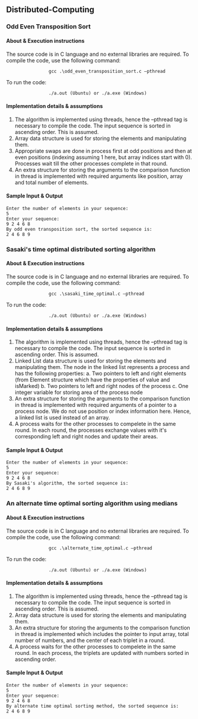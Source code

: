 ## Distributed-Computing

### Odd Even Transposition Sort

#### About & Execution instructions

The source code is in C language and no external libraries are required. To compile the code, use the following command:

```	
				gcc .\odd_even_transposition_sort.c –pthread
```

To run the code:

```
				./a.out (Ubuntu) or ./a.exe (Windows)
```

#### Implementation details & assumptions

1. The algorithm is implemented using threads, hence the –pthread tag is necessary to compile the code. The input sequence is sorted in ascending order. This is assumed.
2. Array data structure is used for storing the elements and manipulating them.
3. Appropriate swaps are done in process first at odd positions and then at even positions (indexing assuming 1 here, but array indices start with 0). Processes wait till the other processes complete in that round.
4. An extra structure for storing the arguments to the comparison function in thread is implemented with required arguments like position, array and total number of elements.

#### Sample Input & Output

```
Enter the number of elements in your sequence:
5
Enter your sequence:
9 2 4 6 8
By odd even transposition sort, the sorted sequence is:
2 4 6 8 9 
```
 
### Sasaki's time optimal distributed sorting algorithm

#### About & Execution instructions

The source code is in C language and no external libraries are required. To compile the code, use the following command:
```	
				gcc .\sasaki_time_optimal.c –pthread
```
To run the code:
```
				./a.out (Ubuntu) or ./a.exe (Windows)
```
#### Implementation details & assumptions

1. The algorithm is implemented using threads, hence the –pthread tag is necessary to compile the code. The input sequence is sorted in ascending order. This is assumed.
2. Linked List data structure is used for storing the elements and manipulating them. The node in the linked list represents a process and has the following properties:
	a. Two pointers to left and right elements (from Element structure which have the properties of value and isMarked)
	b. Two pointers to left and right nodes of the process
	c. One integer variable for storing area of the process node
3. An extra structure for storing the arguments to the comparison function in thread is implemented with required arguments of a pointer to a process node. We do not use position or index information here. Hence, a linked list is used instead of an array.
4. A process waits for the other processes to compelete in the same round. In each round, the processes exchange values with it's corresponding left and right nodes and update their areas.

#### Sample Input & Output
```
Enter the number of elements in your sequence:
5
Enter your sequence:
9 2 4 6 8
By Sasaki's algorithm, the sorted sequence is:
2 4 6 8 9 
```

### An alternate time optimal sorting algorithm using medians

#### About & Execution instructions

The source code is in C language and no external libraries are required. To compile the code, use the following command:
```
				gcc .\alternate_time_optimal.c –pthread
```
To run the code:
```
				./a.out (Ubuntu) or ./a.exe (Windows)
```
#### Implementation details & assumptions

1. The algorithm is implemented using threads, hence the –pthread tag is necessary to compile the code. The input sequence is sorted in ascending order. This is assumed.
2. Array data structure is used for storing the elements and manipulating them.
3. An extra structure for storing the arguments to the comparison function in thread is implemented which includes the pointer to input array, total number of numbers, and the center of each triplet in a round.
4. A process waits for the other processes to compelete in the same round. In each process, the triplets are updated with numbers sorted in ascending order.

#### Sample Input & Output
```
Enter the number of elements in your sequence:
5
Enter your sequence:
9 2 4 6 8
By alternate time optimal sorting method, the sorted sequence is:
2 4 6 8 9 
```

